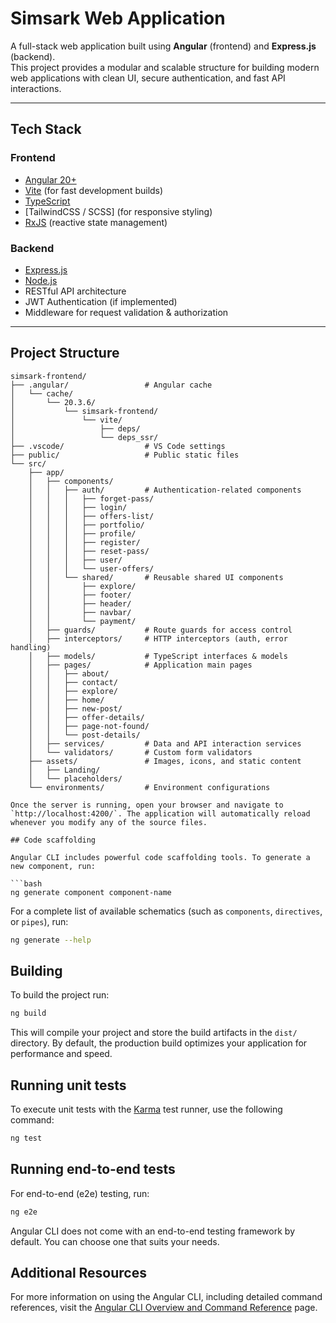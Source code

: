 # Simsark Web Application

A full-stack web application built using **Angular** (frontend) and **Express.js** (backend).  
This project provides a modular and scalable structure for building modern web applications with clean UI, secure authentication, and fast API interactions.

---

## Tech Stack

### **Frontend**
- [Angular 20+](https://angular.io/)
- [Vite](https://vitejs.dev/) (for fast development builds)
- [TypeScript](https://www.typescriptlang.org/)
- [TailwindCSS / SCSS] (for responsive styling)
- [RxJS](https://rxjs.dev/) (reactive state management)

### **Backend**
- [Express.js](https://expressjs.com/)
- [Node.js](https://nodejs.org/)
- RESTful API architecture
- JWT Authentication (if implemented)
- Middleware for request validation & authorization

---

##  Project Structure

```plaintext
simsark-frontend/
├── .angular/                 # Angular cache
│   └── cache/
│       └── 20.3.6/
│           └── simsark-frontend/
│               └── vite/
│                   ├── deps/
│                   └── deps_ssr/
├── .vscode/                  # VS Code settings
├── public/                   # Public static files
└── src/
    ├── app/
    │   ├── components/
    │   │   ├── auth/         # Authentication-related components
    │   │   │   ├── forget-pass/
    │   │   │   ├── login/
    │   │   │   ├── offers-list/
    │   │   │   ├── portfolio/
    │   │   │   ├── profile/
    │   │   │   ├── register/
    │   │   │   ├── reset-pass/
    │   │   │   ├── user/
    │   │   │   └── user-offers/
    │   │   └── shared/       # Reusable shared UI components
    │   │       ├── explore/
    │   │       ├── footer/
    │   │       ├── header/
    │   │       ├── navbar/
    │   │       └── payment/
    │   ├── guards/           # Route guards for access control
    │   ├── interceptors/     # HTTP interceptors (auth, error handling)
    │   ├── models/           # TypeScript interfaces & models
    │   ├── pages/            # Application main pages
    │   │   ├── about/
    │   │   ├── contact/
    │   │   ├── explore/
    │   │   ├── home/
    │   │   ├── new-post/
    │   │   ├── offer-details/
    │   │   ├── page-not-found/
    │   │   └── post-details/
    │   ├── services/         # Data and API interaction services
    │   └── validators/       # Custom form validators
    ├── assets/               # Images, icons, and static content
    │   ├── Landing/
    │   └── placeholders/
    └── environments/         # Environment configurations

Once the server is running, open your browser and navigate to `http://localhost:4200/`. The application will automatically reload whenever you modify any of the source files.

## Code scaffolding

Angular CLI includes powerful code scaffolding tools. To generate a new component, run:

```bash
ng generate component component-name
```

For a complete list of available schematics (such as `components`, `directives`, or `pipes`), run:

```bash
ng generate --help
```

## Building

To build the project run:

```bash
ng build
```

This will compile your project and store the build artifacts in the `dist/` directory. By default, the production build optimizes your application for performance and speed.

## Running unit tests

To execute unit tests with the [Karma](https://karma-runner.github.io) test runner, use the following command:

```bash
ng test
```

## Running end-to-end tests

For end-to-end (e2e) testing, run:

```bash
ng e2e
```

Angular CLI does not come with an end-to-end testing framework by default. You can choose one that suits your needs.

## Additional Resources

For more information on using the Angular CLI, including detailed command references, visit the [Angular CLI Overview and Command Reference](https://angular.dev/tools/cli) page.
